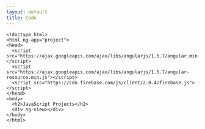 ```yaml
---
layout: default
title: Code
---
```


    <!doctype html>
    <html ng-app="project">
    <head>
      <script src="https://ajax.googleapis.com/ajax/libs/angularjs/1.5.7/angular.min.js"></script>
      <script src="https://ajax.googleapis.com/ajax/libs/angularjs/1.5.7/angular-resource.min.js"></script>
      <script src="https://cdn.firebase.com/js/client/2.0.4/firebase.js"></script>
    </head>
    <body>
      <h2>JavaScript Projects</h2>
      <div ng-view></div>
    </body>
    </html>